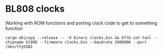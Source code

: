 # BL808 clocks

Working with ROM functions and porting clock code to get to something function

```system
cargo objcopy --release -- -O binary clocks.bin && bflb-iot-tool --chipname bl808 --firmware clocks.bin --baudrate 2000000 --port /dev/ttyUSB1
```
